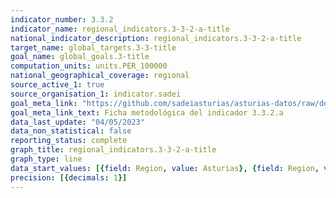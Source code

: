 ```yaml
---
indicator_number: 3.3.2
indicator_name: regional_indicators.3-3-2-a-title
national_indicator_description: regional_indicators.3-3-2-a-title
target_name: global_targets.3-3-title
goal_name: global_goals.3-title
computation_units: units.PER_100000
national_geographical_coverage: regional
source_active_1: true
source_organisation_1: indicator.sadei
goal_meta_link: "https://github.com/sadeiasturias/asturias-datos/raw/develop/descargas/metodologia/3.3.2.a.pdf"
goal_meta_link_text: Ficha metodológica del indicador 3.3.2.a
data_last_update: "04/05/2023"
data_non_statistical: false
reporting_status: complete
graph_title: regional_indicators.3-3-2-a-title
graph_type: line
data_start_values: [{field: Region, value: Asturias}, {field: Region, value: España}]
precision: [{decimals: 1}]
---
```

